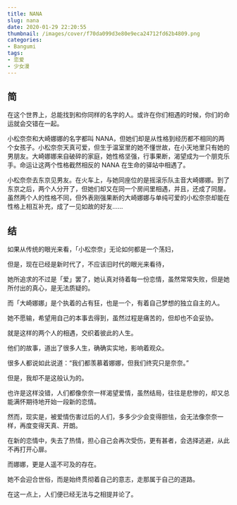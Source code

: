 ```yaml
---
title: NANA
slug: nana
date: 2020-01-29 22:20:55
thumbnail: /images/cover/f70da099d3e80e9eca24712fd62b4809.png
categories:
- Bangumi
tags:
- 恋爱
- 少女漫
---
```


## 简

在这个世界上，总能找到和你同样的名字的人。或许在你们相遇的时候，你们的命运就会交错在一起。

小松奈奈和大崎娜娜的名字都叫 NANA，但她们却是从性格到经历都不相同的两个女孩子。小松奈奈天真可爱，但生于温室里的她不懂世故，在小天地里只有她的男朋友。大崎娜娜来自破碎的家庭，她性格坚强，行事果断，渴望成为一个朋克乐手。命运让这两个性格截然相反的 NANA 在生命的驿站中相遇了。

小松奈奈去东京见男友。在火车上，与她同座位的是摇滚乐队主音大崎娜娜。到了东京之后，两个人分开了，但她们却又在同一个房间里相遇，并且，还成了同屋。虽然两个人的性格不同，但外表刚强果断的大崎娜娜与单纯可爱的小松奈奈却能在性格上相互补充，成了一见如故的好友……

## 结

如果从传统的眼光来看，「小松奈奈」无论如何都是一个荡妇，

但是，现在已经是新时代了，不应该旧时代的眼光来看待，

她所追求的不过是「爱」罢了，她认真对待着每一份恋情，虽然常常失败，但是她所付出的真心，是无法质疑的。

而「大崎娜娜」是个执着的占有狂，也是一个，有着自己梦想的独立自主的人。

她不愿输，希望用自己的本事去得到，虽然过程是痛苦的，但却也不会妥协。

就是这样的两个人的相遇，交织着彼此的人生。

他们的故事，道出了很多人生，确确实实地，影响着观众。

很多人都说如此说道：“我们都羡慕着娜娜，但我们终究只是奈奈。”

但是，我却不是这般认为的。

也许是这样没错，人们都像奈奈一样渴望爱情，虽然结局，往往是悲惨的，却又总能满怀期待地开始一段新的恋情。

然而，现实是，被爱情伤害过后的人们，多多少少会变得胆怯，会无法像奈奈一样，再度变得天真、开朗。

在新的恋情中，失去了热情，担心自己会再次受伤，更有甚者，会选择逃避，从此不再打开心扉。

而娜娜，更是人遥不可及的存在。

她不会迎合世俗，而是始终贯彻着自己的意志，走那属于自己的道路。

在这一点上，人们便已经无法与之相提并论了。
